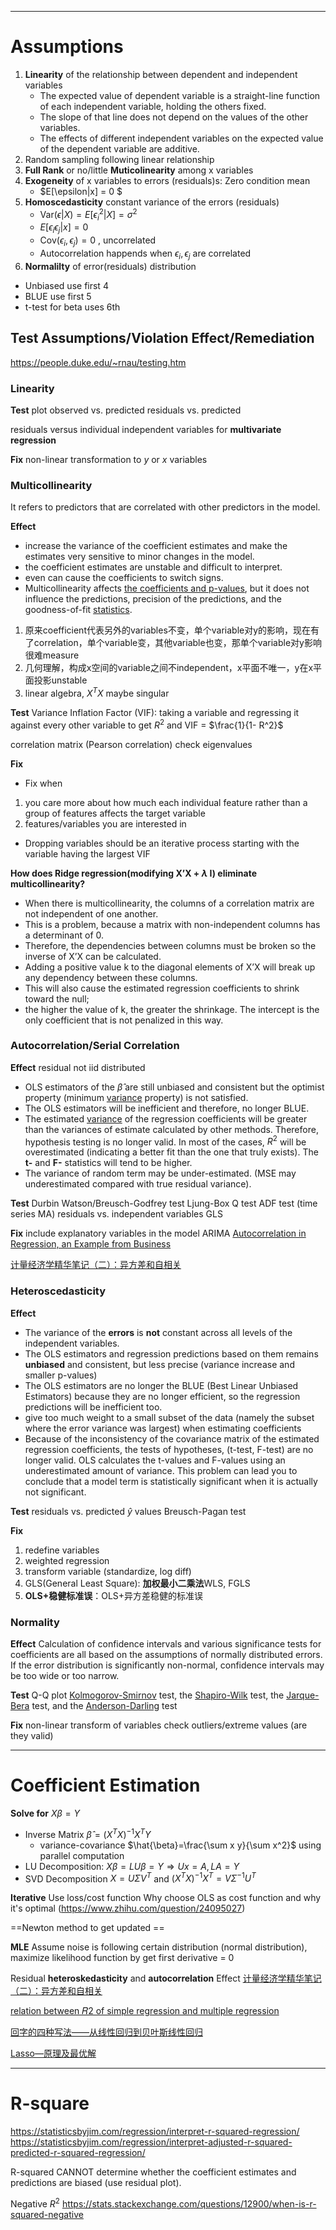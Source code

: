 
----
# Assumptions
1. **Linearity** of the relationship between dependent and independent variables
    - The expected value of dependent variable is a straight-line function of each independent variable, holding the others fixed.
    - The slope of that line does not depend on the values of the other variables.
    - The effects of different independent variables on the expected value of the dependent variable are additive.
3. Random sampling following linear relationship
4. **Full Rank** or no/little **Muticolinearity** among x variables
5. **Exogeneity** of x variables to errors (residuals)s: Zero condition mean
	- $E[\epsilon|x] = 0 $ 	 	
7. **Homoscedasticity** constant variance of the errors (residuals)
	- $\text{Var}(\epsilon | X) = E[\epsilon_i^2  | X] = \sigma^2$
 	- $E[\epsilon_i \epsilon_j | x] = 0$
	- $\text{Cov}(\epsilon_i , \epsilon_j) = 0$ , uncorrelated
 	- Autocorrelation happends when $\epsilon_i , \epsilon_j$ are correlated
9. **Normalilty** of error(residuals) distribution

- Unbiased use first 4
- BLUE use first 5
- t-test for beta uses 6th

## Test Assumptions/Violation Effect/Remediation
https://people.duke.edu/~rnau/testing.htm

### Linearity
**Test**
plot
observed vs. predicted
residuals vs. predicted

residuals versus individual independent variables for **multivariate regression**

**Fix**
non-linear transformation to $y$ or $x$ variables


### Multicollinearity
It refers to predictors that are correlated with other predictors in the model.

**Effect**
- increase the variance of the coefficient estimates and make the estimates very sensitive to minor changes in the model.
- the coefficient estimates are unstable and difficult to interpret.
- even can cause the coefficients to switch signs.
- Multicollinearity affects [the coefficients and p-values](https://statisticsbyjim.com/regression/interpret-coefficients-p-values-regression/), but it does not influence the predictions, precision of the predictions, and the goodness-of-fit [statistics](https://statisticsbyjim.com/glossary/statistics/).

1. 原来coefficient代表另外的variables不变，单个variable对y的影响，现在有了correlation，单个variable变，其他variable也变，那单个variable对y影响很难measure
2. 几何理解，构成x空间的variable之间不independent，x平面不唯一，y在x平面投影unstable
3. linear algebra, $X^T X$ maybe singular

**Test**
Variance Inflation Factor (VIF): taking a variable and regressing it against every other variable to get $R^2$ and VIF = $\frac{1}{1- R^2}$

correlation matrix (Pearson correlation)
check eigenvalues

**Fix**
- Fix when
1. you care more about how much each individual feature rather than a group of features affects the target variable
2. features/variables you are interested in

- Dropping variables should be an iterative process starting with the variable having the largest VIF

**How does Ridge regression(modifying X’X + $\lambda$ I) eliminate multicollinearity?**
- When there is multicollinearity, the columns of a correlation matrix are not independent of one another.
- This is a problem, because a matrix with non-independent columns has a determinant of 0.
- Therefore, the dependencies between columns must be broken so the inverse of X’X can be calculated.
-  Adding a positive value k to the diagonal elements of X’X will break up any dependency between these columns.
-  This will also cause the estimated regression coefficients to shrink toward the null;
-  the higher the value of k, the greater the shrinkage. The intercept is the only coefficient that is not penalized in this way.



### Autocorrelation/Serial Correlation
**Effect**
residual not iid distributed

- OLS estimators of the $\hat{β}$ are still unbiased and consistent but the optimist property (minimum [variance](https://itfeature.com/glossary/variance) property) is not satisfied.
- The OLS estimators will be inefficient and therefore, no longer BLUE.
- The estimated [variance](https://itfeature.com/glossary/variance) of the regression coefficients will be greater than the variances of estimate calculated by other methods. Therefore, hypothesis testing is no longer valid. In most of the cases, $R^2$ will be overestimated (indicating a better fit than the one that truly exists). The **t-** and **F-** statistics will tend to be higher.
- The variance of random term may be under-estimated. (MSE may underestimated compared with true residual variance).

**Test**
Durbin Watson/Breusch-Godfrey test
Ljung-Box Q test
ADF test (time series MA)
residuals vs. independent variables
GLS

**Fix**
include explanatory variables in the model
ARIMA
[Autocorrelation in Regression, an Example from Business](https://rstudio-pubs-static.s3.amazonaws.com/615815_d1ac2dafd5e448a88781ac0ed8d94ad1.html)

[计量经济学精华笔记（二）：异方差和自相关](https://zhuanlan.zhihu.com/p/242140022)

### Heteroscedasticity

**Effect**

-   The variance of the **errors** is **not** constant across all levels of the independent variables.
-   The OLS estimators and regression predictions based on them remains **unbiased** and consistent, but less precise (variance increase and smaller p-values)
-   The OLS estimators are no longer the BLUE (Best Linear Unbiased Estimators) because they are no longer efficient, so the regression predictions will be inefficient too.
- give too much weight to a small subset of the data (namely the subset where the error variance was largest) when estimating coefficients
-   Because of the inconsistency of the covariance matrix of the estimated regression coefficients, the tests of hypotheses, (t-test, F-test) are no longer valid. OLS calculates the t-values and F-values using an underestimated amount of variance. This problem can lead you to conclude that a model term is statistically significant when it is actually not significant.

**Test**
residuals vs. predicted $\hat{y}$ values
Breusch-Pagan test

**Fix**
1. redefine variables 
2. weighted regression
3. transform variable (standardize, log diff)
4. GLS(General Least Square): **加权最小二乘法**WLS, FGLS
5. **OLS+稳健标准误**：OLS+异方差稳健的标准误

### Normality

**Effect**
Calculation of confidence intervals and various significance tests for coefficients are all based on the assumptions of normally distributed errors. If the error distribution is significantly non-normal, confidence intervals may be too wide or too narrow.

**Test**
Q-Q plot
[Kolmogorov-Smirnov](http://en.wikipedia.org/wiki/Kolmogorov%E2%80%93Smirnov_test) test, the [Shapiro-Wilk](http://en.wikipedia.org/wiki/Shapiro%E2%80%93Wilk_test) test, the [Jarque-Bera](http://en.wikipedia.org/wiki/Jarque%E2%80%93Bera_test) test, and the [Anderson-Darling](http://en.wikipedia.org/wiki/Anderson%E2%80%93Darling_test) test

**Fix**
non-linear transform of variables
check outliers/extreme values (are they valid)

----
# Coefficient Estimation

**Solve for** $X\beta = Y$
- Inverse Matrix $\hat{\beta} = (X^TX)^{-1}X^T Y$
	- variance-covariance $\hat{\beta}=\frac{\sum x y}{\sum x^2}$ using parallel computation
- LU Decomposition: $X\beta = LU\beta = Y \Rightarrow Ux = A, LA = Y$
- SVD Decomposition $X = U \Sigma V^T$  and  $(X^TX)^{-1}X^T = V\Sigma^{-1}U^T$

**Iterative**
Use loss/cost function
Why choose OLS as cost function and why it's optimal (https://www.zhihu.com/question/24095027)

==Newton method to get updated ==

**MLE**
Assume noise is following certain distribution (normal distribution), maximize likelihood function by get first derivative = 0

Residual **heteroskedasticity**  and **autocorrelation** Effect
[计量经济学精华笔记（二）：异方差和自相关](https://zhuanlan.zhihu.com/p/242140022)

[relation between 𝑅2 of simple regression and multiple regression](https://stats.stackexchange.com/questions/155968/relation-between-r2-of-simple-regression-and-multiple-regression)

[回字的四种写法——从线性回归到贝叶斯线性回归](https://zhuanlan.zhihu.com/p/86009986)

[Lasso—原理及最优解](https://zhuanlan.zhihu.com/p/116869931)

----
# R-square
https://statisticsbyjim.com/regression/interpret-r-squared-regression/
https://statisticsbyjim.com/regression/interpret-adjusted-r-squared-predicted-r-squared-regression/

R-squared CANNOT determine whether the coefficient estimates and predictions are biased (use residual plot).

Negative $R^2$
https://stats.stackexchange.com/questions/12900/when-is-r-squared-negative
